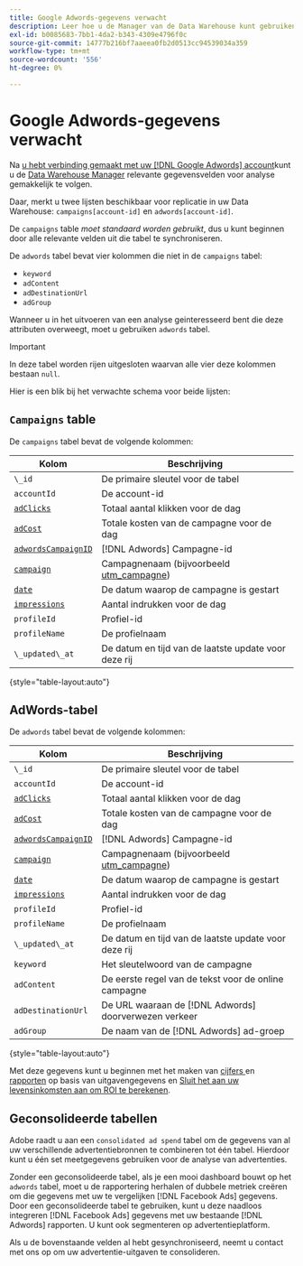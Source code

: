 ```yaml
---
title: Google Adwords-gegevens verwacht
description: Leer hoe u de Manager van de Data Warehouse kunt gebruiken om relevante gegevensgebieden voor analyse gemakkelijk te volgen.
exl-id: b0085683-7bb1-4da2-b343-4309e4796f0c
source-git-commit: 14777b216bf7aaeea0fb2d0513cc94539034a359
workflow-type: tm+mt
source-wordcount: '556'
ht-degree: 0%

---
```


# Google Adwords-gegevens verwacht

Na [u hebt verbinding gemaakt met uw [!DNL Google Adwords] account](../integrations/google-adwords.md)kunt u de [Data Warehouse Manager](../../data-warehouse-mgr/tour-dwm.md) relevante gegevensvelden voor analyse gemakkelijk te volgen.

Daar, merkt u twee lijsten beschikbaar voor replicatie in uw Data Warehouse: `campaigns[account-id]` en `adwords[account-id]`.

De `campaigns` table *moet standaard worden gebruikt*, dus u kunt beginnen door alle relevante velden uit die tabel te synchroniseren.

De `adwords` tabel bevat vier kolommen die niet in de `campaigns` tabel:

* `keyword`
* `adContent`
* `adDestinationUrl`
* `adGroup`

Wanneer u in het uitvoeren van een analyse geinteresseerd bent die deze attributen overweegt, moet u gebruiken `adwords` tabel.

>[!IMPORTANT]
>
>In deze tabel worden rijen uitgesloten waarvan alle vier deze kolommen bestaan `null`.

Hier is een blik bij het verwachte schema voor beide lijsten:

## `Campaigns` table

De `campaigns` tabel bevat de volgende kolommen:

| **Kolom** | **Beschrijving** |
|-----|-----|
| `\_id` | De primaire sleutel voor de tabel |
| `accountId` | De account-id |
| [`adClicks`](https://ga-dev-tools.google/dimensions-metrics-explorer/#view=detail&amp;group=adwords&amp;jump=ga_adclicks) | Totaal aantal klikken voor de dag |
| [`adCost`](https://ga-dev-tools.google/dimensions-metrics-explorer/#view=detail&amp;group=adwords&amp;jump=ga_adcost) | Totale kosten van de campagne voor de dag |
| [`adwordsCampaignID`](https://ga-dev-tools.google/dimensions-metrics-explorer/#view=detail&amp;group=adwords&amp;jump=ga_adwordscampaignid) | [!DNL Adwords] Campagne-id |
| [`campaign`](https://ga-dev-tools.google/dimensions-metrics-explorer/#view=detail&amp;group=traffic_sources&amp;jump=ga_campaign) | Campagnenaam (bijvoorbeeld [utm\_campagne](https://support.google.com/analytics/answer/1033867?hl=en)) |
| [`date`](https://ga-dev-tools.google/dimensions-metrics-explorer/#view=detail&amp;group=time&amp;jump=ga_date) | De datum waarop de campagne is gestart |
| [`impressions`](https://ga-dev-tools.google/dimensions-metrics-explorer/#view=detail&amp;group=adwords&amp;jump=ga_impressions) | Aantal indrukken voor de dag |
| `profileId` | Profiel-id |
| `profileName` | De profielnaam |
| `\_updated\_at` | De datum en tijd van de laatste update voor deze rij |

{style="table-layout:auto"}

## AdWords-tabel

De `adwords` tabel bevat de volgende kolommen:

| **Kolom** | **Beschrijving** |
|-----|-----|
| `\_id` | De primaire sleutel voor de tabel |
| `accountId` | De account-id |
| [`adClicks`](https://ga-dev-tools.google/dimensions-metrics-explorer/#view=detail&amp;group=adwords&amp;jump=ga_adclicks) | Totaal aantal klikken voor de dag |
| [`adCost`](https://ga-dev-tools.google/dimensions-metrics-explorer/#view=detail&amp;group=adwords&amp;jump=ga_adcost) | Totale kosten van de campagne voor de dag |
| [`adwordsCampaignID`](https://ga-dev-tools.google/dimensions-metrics-explorer/#view=detail&amp;group=adwords&amp;jump=ga_adwordscampaignid) | [!DNL Adwords] Campagne-id |
| [`campaign`](https://ga-dev-tools.google/dimensions-metrics-explorer/#view=detail&amp;group=traffic_sources&amp;jump=ga_campaign) | Campagnenaam (bijvoorbeeld [utm\_campagne](https://support.google.com/analytics/answer/1033867?hl=en)) |
| [`date`](https://ga-dev-tools.google/dimensions-metrics-explorer/#view=detail&amp;group=time&amp;jump=ga_date) | De datum waarop de campagne is gestart |
| [`impressions`](https://ga-dev-tools.google/dimensions-metrics-explorer/#view=detail&amp;group=adwords&amp;jump=ga_impressions) | Aantal indrukken voor de dag |
| `profileId` | Profiel-id |
| `profileName` | De profielnaam |
| `\_updated\_at` | De datum en tijd van de laatste update voor deze rij |
| `keyword` | Het sleutelwoord van de campagne |
| `adContent` | De eerste regel van de tekst voor de online campagne |
| `adDestinationUrl` | De URL waaraan de [!DNL Adwords] doorverwezen verkeer |
| `adGroup` | De naam van de [!DNL Adwords] ad-groep |

{style="table-layout:auto"}

Met deze gegevens kunt u beginnen met het maken van [cijfers ](../../../data-user/reports/ess-manage-data-metrics.md) en [rapporten](../../../tutorials/using-visual-report-builder.md) op basis van uitgavengegevens en [Sluit het aan uw levensinkomsten aan om ROI te berekenen](../../analysis/roi-ad-camp.md).

## Geconsolideerde tabellen

Adobe raadt u aan een `consolidated ad spend` tabel om de gegevens van al uw verschillende advertentiebronnen te combineren tot één tabel. Hierdoor kunt u één set meetgegevens gebruiken voor de analyse van advertenties.

Zonder een geconsolideerde tabel, als je een mooi dashboard bouwt op het `adwords` tabel, moet u de rapportering herhalen of dubbele metriek creëren om die gegevens met uw te vergelijken [!DNL Facebook Ads] gegevens. Door een geconsolideerde tabel te gebruiken, kunt u deze naadloos integreren [!DNL Facebook Ads] gegevens met uw bestaande [!DNL Adwords] rapporten. U kunt ook segmenteren op advertentieplatform.

Als u de bovenstaande velden al hebt gesynchroniseerd, neemt u contact met ons op om uw advertentie-uitgaven te consolideren.
